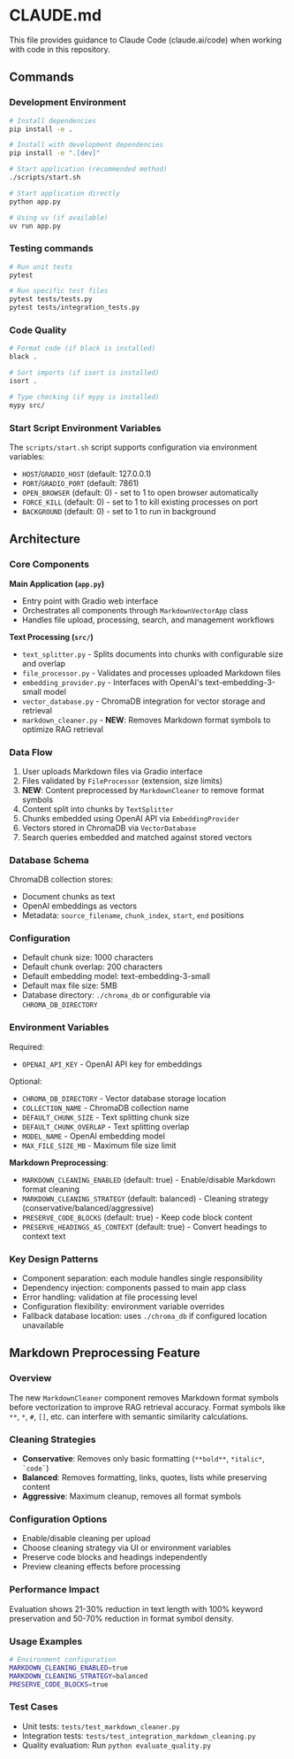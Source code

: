 # CLAUDE.md

This file provides guidance to Claude Code (claude.ai/code) when working with code in this repository.

## Commands

### Development Environment

```bash
# Install dependencies
pip install -e .

# Install with development dependencies
pip install -e ".[dev]"

# Start application (recommended method)
./scripts/start.sh

# Start application directly
python app.py

# Using uv (if available)
uv run app.py
```

### Testing commands

```bash
# Run unit tests
pytest

# Run specific test files
pytest tests/tests.py
pytest tests/integration_tests.py
```

### Code Quality

```bash
# Format code (if black is installed)
black .

# Sort imports (if isort is installed)
isort .

# Type checking (if mypy is installed)
mypy src/
```

### Start Script Environment Variables

The `scripts/start.sh` script supports configuration via environment variables:

- `HOST`/`GRADIO_HOST` (default: 127.0.0.1)
- `PORT`/`GRADIO_PORT` (default: 7861)
- `OPEN_BROWSER` (default: 0) - set to 1 to open browser automatically
- `FORCE_KILL` (default: 0) - set to 1 to kill existing processes on port
- `BACKGROUND` (default: 0) - set to 1 to run in background

## Architecture

### Core Components

**Main Application (`app.py`)**

- Entry point with Gradio web interface
- Orchestrates all components through `MarkdownVectorApp` class
- Handles file upload, processing, search, and management workflows

**Text Processing (`src/`)**

- `text_splitter.py` - Splits documents into chunks with configurable size and overlap
- `file_processor.py` - Validates and processes uploaded Markdown files
- `embedding_provider.py` - Interfaces with OpenAI's text-embedding-3-small model
- `vector_database.py` - ChromaDB integration for vector storage and retrieval
- `markdown_cleaner.py` - **NEW**: Removes Markdown format symbols to optimize RAG retrieval

### Data Flow

1. User uploads Markdown files via Gradio interface
2. Files validated by `FileProcessor` (extension, size limits)
3. **NEW**: Content preprocessed by `MarkdownCleaner` to remove format symbols
4. Content split into chunks by `TextSplitter`
5. Chunks embedded using OpenAI API via `EmbeddingProvider`
6. Vectors stored in ChromaDB via `VectorDatabase`
7. Search queries embedded and matched against stored vectors

### Database Schema

ChromaDB collection stores:

- Document chunks as text
- OpenAI embeddings as vectors
- Metadata: `source_filename`, `chunk_index`, `start`, `end` positions

### Configuration

- Default chunk size: 1000 characters
- Default chunk overlap: 200 characters
- Default embedding model: text-embedding-3-small
- Default max file size: 5MB
- Database directory: `./chroma_db` or configurable via `CHROMA_DB_DIRECTORY`

### Environment Variables

Required:

- `OPENAI_API_KEY` - OpenAI API key for embeddings

Optional:

- `CHROMA_DB_DIRECTORY` - Vector database storage location
- `COLLECTION_NAME` - ChromaDB collection name
- `DEFAULT_CHUNK_SIZE` - Text splitting chunk size
- `DEFAULT_CHUNK_OVERLAP` - Text splitting overlap
- `MODEL_NAME` - OpenAI embedding model
- `MAX_FILE_SIZE_MB` - Maximum file size limit

**Markdown Preprocessing**:

- `MARKDOWN_CLEANING_ENABLED` (default: true) - Enable/disable Markdown format cleaning
- `MARKDOWN_CLEANING_STRATEGY` (default: balanced) - Cleaning strategy (conservative/balanced/aggressive)
- `PRESERVE_CODE_BLOCKS` (default: true) - Keep code block content
- `PRESERVE_HEADINGS_AS_CONTEXT` (default: true) - Convert headings to context text

### Key Design Patterns

- Component separation: each module handles single responsibility
- Dependency injection: components passed to main app class
- Error handling: validation at file processing level
- Configuration flexibility: environment variable overrides
- Fallback database location: uses `./chroma_db` if configured location unavailable

## Markdown Preprocessing Feature

### Overview

The new `MarkdownCleaner` component removes Markdown format symbols before vectorization to improve RAG retrieval accuracy. Format symbols like `**`, `*`, `#`, `[]`, etc. can interfere with semantic similarity calculations.

### Cleaning Strategies

- **Conservative**: Removes only basic formatting (`**bold**`, `*italic*`, `` `code` ``)
- **Balanced**: Removes formatting, links, quotes, lists while preserving content
- **Aggressive**: Maximum cleanup, removes all format symbols

### Configuration Options

- Enable/disable cleaning per upload
- Choose cleaning strategy via UI or environment variables
- Preserve code blocks and headings independently
- Preview cleaning effects before processing

### Performance Impact

Evaluation shows 21-30% reduction in text length with 100% keyword preservation and 50-70% reduction in format symbol density.

### Usage Examples

```bash
# Environment configuration
MARKDOWN_CLEANING_ENABLED=true
MARKDOWN_CLEANING_STRATEGY=balanced
PRESERVE_CODE_BLOCKS=true
```

### Test Cases

- Unit tests: `tests/test_markdown_cleaner.py`
- Integration tests: `tests/test_integration_markdown_cleaning.py`
- Quality evaluation: Run `python evaluate_quality.py`
